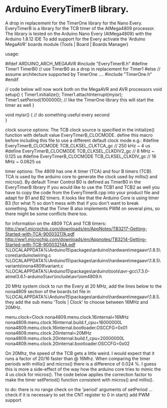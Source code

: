 # Arduino EveryTimerB library.
A drop in replacement for the TimerOne library for the Nano Every.
EveryTimerB is a library for the TCB timer of the AtMega4809 processor.
The library is tested on the Arduino Nano Every (AtMega4809) with the Arduino 1.8.12 IDE
To add support for the Every activate the 'Arduino MegaAVR' boards module (Tools | Board | Boards Manager)

usage:

#ifdef ARDUINO_ARCH_MEGAAVR
#include "EveryTimerB.h"
#define Timer1 TimerB0    // use TimerB0 as a drop in replacement for Timer1
#else // assume architecture supported by TimerOne ....
#include "TimerOne.h"
#endif

// code below will now work both on the MegaAVR and AVR processors
void setup() {
  Timer1.initialize();
  Timer1.attachInterrupt(myisr);
  Timer1.setPeriod(1000000);     // like the TimerOne library this will start the timer as well
}

void myisr() {
  // do something useful every second	
}

clock source options:
The TCB clock source is specified in the initialize() function with default value EveryTimerB_CLOCMODE.
define this macro before including this file to use a different default clock mode
e.g.:
#define EveryTimerB_CLOCMODE TCB_CLKSEL_CLKTCA_gc  // 250 kHz ~ 4 us
#define EveryTimerB_CLOCMODE TCB_CLKSEL_CLKDIV2_gc //   8 MHz ~ 0.125 us
#define EveryTimerB_CLOCMODE TCB_CLKSEL_CLKDIV_gc  //  16 MHz ~ 0.0625 us  

timer options:
The 4809 has one A timer (TCA) and four B timers (TCB).
TCA is used by the arduino core to generate the clock used by millis() and micros().
By default Timer Control B0 is defined as TimerB0 in the EveryTimerB library
If you would like to use the TCB1 and TCB2 as well you have to copy the code
from the EveryTimerB.cpp into your product file and adapt for B1 and B2 timers.
It looks like that the Arduino Core is using timer B3 (for what ?) so don't
mess with that if you don't want to break something.
Note that the Timer B also implements PWM on several pins, so there might be
some conflicts there too.  

for information on the 4809 TCA and TCB timers:
http://ww1.microchip.com/downloads/en/AppNotes/TB3217-Getting-Started-with-TCA-90003217A.pdf
http://ww1.microchip.com/downloads/en/Appnotes/TB3214-Getting-Started-with-TCB-90003214A.pdf
%LOCALAPPDATA%\Arduino15\packages\arduino\hardware\megaavr\1.8.5\cores\arduino\wiring.c
%LOCALAPPDATA%\Arduino15\packages\arduino\hardware\megaavr\1.8.5\variants\nona4809\variant.c
%LOCALAPPDATA%\Arduino15\packages\arduino\tools\avr-gcc\7.3.0-atmel3.6.1-arduino5\avr\include\avr\iom4809.h

20 MHz system clock
to run the Every at 20 MHz, add the lines below to the nona4809 section of the boards.txt file
in %LOCALAPPDATA%\Arduino15\packages\arduino\hardware\megaavr\1.8.5.
they add the sub menu 'Tools | Clock' to choose between 16MHz and 20MHz.

menu.clock=Clock
nona4809.menu.clock.16internal=16MHz
nona4809.menu.clock.16internal.build.f_cpu=16000000L
nona4809.menu.clock.16internal.bootloader.OSCCFG=0x01
nona4809.menu.clock.20internal=20MHz
nona4809.menu.clock.20internal.build.f_cpu=20000000L
nona4809.menu.clock.20internal.bootloader.OSCCFG=0x02

On 20Mhz, the speed of the TCB gets a little weird. I would expect that it runs
a factor of 20/16 faster than @ 16Mhz. When comparing the timer periods with millis()
and micros() there is a difference of 0.024 %. I guess this is more a side-effect
of the way how the arduino core tries to mimic the 4 us clock for micros().
The code below applies the correction factor to make the timer setPeriod()
function consistent with micros() and millis().

to do:
there is no range check on the 'period' arguments of setPeriod ...
check if it is necessary to set the CNT register to 0 in start()
add PWM support
